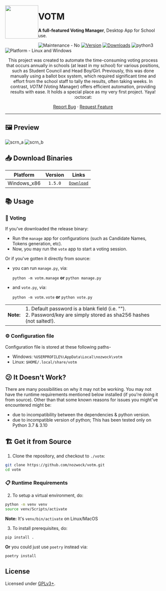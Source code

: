 <img src="https://user-images.githubusercontent.com/57829219/154505391-b8b8d7d4-7e0a-4e80-a5bf-87f91b90cd24.png" align="left" height="107px" hspace="0px" vspace="20px">

# VOTM

**A full-featured Voting Manager**, Desktop App for School use.

<!-- just in case, that img used above(atleast the source of it) is not mine, at this point in time idk where I had gotten it from -->

<!--
<p align="center">
<a href="https://github.com/sgrkmr/votm"><img alt="votm" src="https://user-images.githubusercontent.com/57829219/76256135-6d241b80-6275-11ea-96dc-f512f4a0c91a.png"></a>
</p>
-->

<!--<p align="center">-->
![Maintenance - No](https://img.shields.io/maintenance/no/2021.svg?color=red&style=flat-square)
[![Version](https://img.shields.io/github/v/tag/nozwock/votm.svg?label=version&style=flat-square&color=blueviolet)](https://GitHub.com/sgrkmr/votm/releases/)
[![Downloads](https://img.shields.io/github/downloads/nozwock/votm/total.svg?style=flat-square)](https://GitHub.com/sgrkmr/votm/releases/)
![python3](https://img.shields.io/badge/Python-3.7%20|%203.10-blue?style=flat-square)
![Platform - Linux and Windows](https://img.shields.io/badge/Platfrom-Linux%20|%20Windows-darkgreen?style=flat-square)
<!--<a href="https://github.com/sgrkmr/votm/commits/master"><img alt="Commits" src="https://img.shields.io/github/last-commit/sgrkmr/votm?style=flat-square"></a>-->
<!--<a href="https://GitHub.com/sgrkmr/votm/graphs/contributors/"><img alt="Contributors" src="https://img.shields.io/github/contributors/sgrkmr/votm.svg?style=flat-square"></a>-->
<!--<a href="https://opensource.org/licenses/GPL-3.0"><img alt="License: GPL-3.0" src="https://img.shields.io/github/license/sgrkmr/votm.svg?style=flat-square"></a>-->
<!--<a href="https://github.com/psf/black"><img alt="Code style" src="https://img.shields.io/badge/code%20style-black-000000.svg?style=flat-square"></a>-->
<!--</p>-->

<p align="center">
This project was created to automate the time-consuming voting process that occurs annually in schools (at least in my school) for various positions, such as Student Council and Head Boy/Girl. Previously, this was done manually using a ballot box system, which required significant time and effort from the school staff to tally the results, often taking weeks. In contrast, <i>VOTM</i> (Voting Manager) offers efficient automation, providing results with ease. It holds a special place as my very first project. Yaya! :octocat:
</p>

<p align="center">
<a href="https://github.com/nozwock/votm/issues/new/choose">Report Bug</a> · <a href="https://github.com/nozwock/votm/issues/new/choose">Request Feature</a>
</p>

---


## 🖼️ Preview

![scrn_a](https://user-images.githubusercontent.com/57829219/76254956-57155b80-6273-11ea-82ec-984872c89c4a.png)
![scrn_b](https://user-images.githubusercontent.com/57829219/76254969-5f6d9680-6273-11ea-9eb9-6dee2628f1f0.png)


## 📥 Download Binaries

|  Platform   | Version |                                         Links                                          |
| :---------: | :-----: | :------------------------------------------------------------------------------------: |
| Windows_x86 | `1.5.0` | <kbd><a href="https://github.com/nozwock/votm/releases/latest">Download</a></kbd></br> |


## 📚 Usage

### 📄 Voting

If you've downloaded the release binary:
- Run the `manage` app for configurations (such as Candidate Names, Tokens generation, etc).
- Now, you may run the `vote` app to start a voting session.

Or if you've gotten it directly from source:
- you can run `manage.py`, via:

    `python -m votm.manage` **or** `python manage.py`
- and `vote.py`, via:
    
    `python -m votm.vote` **or** `python vote.py`

|           |                                                                                                                       |
| --------- | :-------------------------------------------------------------------------------------------------------------------- |
| **Note:** | 1. Default password is a blank field (i.e. ""). <br>2. Password/key are simply stored as sha256 hashes (not salted!). |

### ⚙️ Configuration file
Configuration file is stored at these following paths-
- Windows: `%USERPROFILE%\AppData\Local\nozwock\votm`
- Linux: `$HOME/.local/share/votm`


## 😕 It Doesn't Work?
There are many possibilities on why it may not be working. You may not have the runtime requirements mentioned below installed (if you're doing it from source). Other than that some known reasons for issues you might've encountered might be:
- due to incompatibility between the dependencies & python version.
- due to incompatible version of python; This has been tested only on Python 3.7 & 3.10


## 🏗️ Get it from Source

1. Clone the repository, and checkout to `./votm`:

```sh
git clone https://github.com/nozwock/votm.git
cd votm
```

### 📋 Runtime Requirements

2. To setup a virtual environment, do:
```sh
python -m venv venv
source venv/Scripts/activate
```

**Note:** It's `venv/bin/activate` on Linux/MacOS

3. To install prerequisites, do:

```sh
pip install .
```

**Or** you could just use `poetry` instead via:

```sh
poetry install
```

## License

Licensed under [GPLv3+](https://opensource.org/licenses/GPL-3.0).
